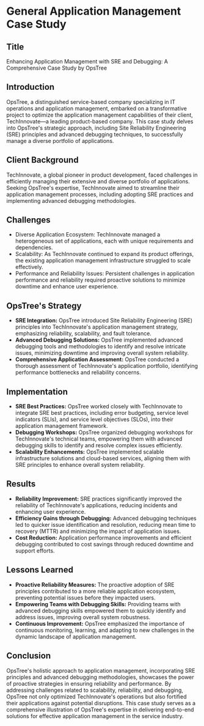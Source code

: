 # General Application Management Case Study

## Title

Enhancing Application Management with SRE and Debugging: A Comprehensive Case Study by OpsTree

## Introduction

OpsTree, a distinguished service-based company specializing in IT operations and application management, embarked on a transformative project to optimize the application management capabilities of their client, TechInnovate—a leading product-based company. This case study delves into OpsTree's strategic approach, including Site Reliability Engineering (SRE) principles and advanced debugging techniques, to successfully manage a diverse portfolio of applications.

## Client Background

TechInnovate, a global pioneer in product development, faced challenges in efficiently managing their extensive and diverse portfolio of applications. Seeking OpsTree's expertise, TechInnovate aimed to streamline their application management processes, including adopting SRE practices and implementing advanced debugging methodologies.

## Challenges

- Diverse Application Ecosystem: TechInnovate managed a heterogeneous set of applications, each with unique requirements and dependencies.
- Scalability: As TechInnovate continued to expand its product offerings, the existing application management infrastructure struggled to scale effectively.
- Performance and Reliability Issues: Persistent challenges in application performance and reliability required proactive solutions to minimize downtime and enhance user experience.

## OpsTree's Strategy

- **SRE Integration:** OpsTree introduced Site Reliability Engineering (SRE) principles into TechInnovate's application management strategy, emphasizing reliability, scalability, and fault tolerance.
- **Advanced Debugging Solutions:** OpsTree implemented advanced debugging tools and methodologies to identify and resolve intricate issues, minimizing downtime and improving overall system reliability.
- **Comprehensive Application Assessment:** OpsTree conducted a thorough assessment of TechInnovate's application portfolio, identifying performance bottlenecks and reliability concerns.

## Implementation

- **SRE Best Practices:** OpsTree worked closely with TechInnovate to integrate SRE best practices, including error budgeting, service level indicators (SLIs), and service level objectives (SLOs), into their application management framework.
- **Debugging Workshops:** OpsTree organized debugging workshops for TechInnovate's technical teams, empowering them with advanced debugging skills to identify and resolve complex issues efficiently.
- **Scalability Enhancements:** OpsTree implemented scalable infrastructure solutions and cloud-based services, aligning them with SRE principles to enhance overall system reliability.

## Results

- **Reliability Improvement:** SRE practices significantly improved the reliability of TechInnovate's applications, reducing incidents and enhancing user experience.
- **Efficiency Gains through Debugging:** Advanced debugging techniques led to quicker issue identification and resolution, reducing mean time to recovery (MTTR) and minimizing the impact of application issues.
- **Cost Reduction:** Application performance improvements and efficient debugging contributed to cost savings through reduced downtime and support efforts.

## Lessons Learned

- **Proactive Reliability Measures:** The proactive adoption of SRE principles contributed to a more reliable application ecosystem, preventing potential issues before they impacted users.
- **Empowering Teams with Debugging Skills:** Providing teams with advanced debugging skills empowered them to quickly identify and address issues, improving overall system robustness.
- **Continuous Improvement:** OpsTree emphasized the importance of continuous monitoring, learning, and adapting to new challenges in the dynamic landscape of application management.

## Conclusion

OpsTree's holistic approach to application management, incorporating SRE principles and advanced debugging methodologies, showcases the power of proactive strategies in ensuring reliability and performance. By addressing challenges related to scalability, reliability, and debugging, OpsTree not only optimized TechInnovate's operations but also fortified their applications against potential disruptions. This case study serves as a comprehensive illustration of OpsTree's expertise in delivering end-to-end solutions for effective application management in the service industry.
